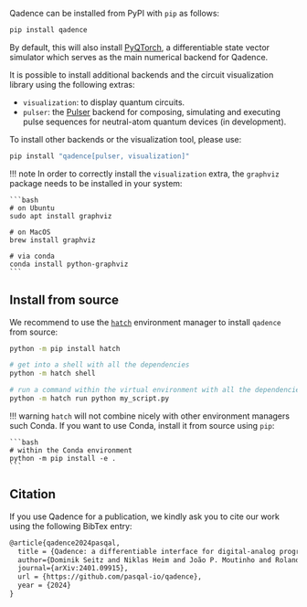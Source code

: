 Qadence can be installed from PyPI with `pip` as follows:

```bash
pip install qadence
```

By default, this will also install [PyQTorch](https://github.com/pasqal-io/pyqtorch), a differentiable state vector simulator which serves as the main numerical backend for Qadence.

It is possible to install additional backends and the circuit visualization library using the following extras:

* `visualization`: to display quantum circuits.
* `pulser`: the [Pulser](https://github.com/pasqal-io/Pulser) backend for composing, simulating and executing pulse sequences for neutral-atom quantum devices (in development).

To install other backends or the visualization tool, please use:

```bash
pip install "qadence[pulser, visualization]"
```

!!! note
    In order to correctly install the `visualization` extra, the `graphviz` package needs to be installed
    in your system:

    ```bash
    # on Ubuntu
    sudo apt install graphviz

    # on MacOS
    brew install graphviz

    # via conda
    conda install python-graphviz
    ```

## Install from source

We recommend to use the [`hatch`](https://hatch.pypa.io/latest/) environment manager to install `qadence` from source:

```bash
python -m pip install hatch

# get into a shell with all the dependencies
python -m hatch shell

# run a command within the virtual environment with all the dependencies
python -m hatch run python my_script.py
```

!!! warning
    `hatch` will not combine nicely with other environment managers such Conda. If you want to use Conda,
    install it from source using `pip`:

    ```bash
    # within the Conda environment
    python -m pip install -e .
    ```

## Citation

If you use Qadence for a publication, we kindly ask you to cite our work using the following BibTex entry:

```latex
@article{qadence2024pasqal,
  title = {Qadence: a differentiable interface for digital-analog programs.},
  author={Dominik Seitz and Niklas Heim and João P. Moutinho and Roland Guichard and Vytautas Abramavicius and Aleksander Wennersteen and Gert-Jan Both and Anton Quelle and Caroline de Groot and Gergana V. Velikova and Vincent E. Elfving and Mario Dagrada},
  journal={arXiv:2401.09915},
  url = {https://github.com/pasqal-io/qadence},
  year = {2024}
}
```
